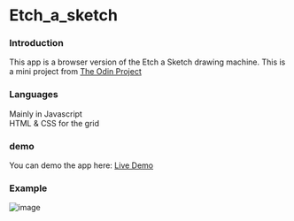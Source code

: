 # Etch_a_sketch

### Introduction
This app is a browser version of the Etch a Sketch drawing machine.
This is a mini project from [The Odin Project](https://www.theodinproject.com)

### Languages
Mainly in Javascript
<br/>HTML & CSS for the grid

### demo
You can demo the app here: [Live Demo](https://tbonnard.github.io/Etch_a_sketch/)


### Example
![image](https://user-images.githubusercontent.com/80655422/115082125-5ff34a80-9ed3-11eb-8d2e-5e392fbb158e.png)
